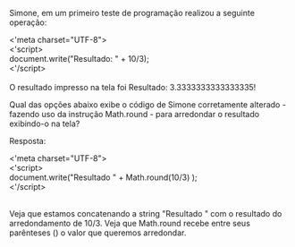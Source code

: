 Simone, em um primeiro teste de programação realizou a seguinte operação:

<'meta charset="UTF-8"><br>
<'script><br>
    document.write("Resultado: " + 10/3);<br>
<'/script><br><br>
O resultado impresso na tela foi Resultado: 3.3333333333333335!

Qual das opções abaixo exibe o código de Simone corretamente alterado - fazendo uso da instrução Math.round - para arredondar o resultado exibindo-o na tela?

Resposta:

<'meta charset="UTF-8"><br>
<'script><br>
    document.write("Resultado " + Math.round(10/3) );<br>
<'/script><br><br>

Veja que estamos concatenando a string "Resultado " com o resultado do arredondamento de 10/3. Veja que Math.round recebe entre seus parênteses () o valor que queremos arredondar.